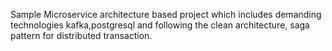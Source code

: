 Sample Microservice architecture based project which includes demanding technologies kafka,postgresql and following the clean architecture, saga pattern for distributed transaction. 

